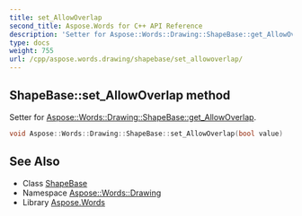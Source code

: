 ```yaml
---
title: set_AllowOverlap
second_title: Aspose.Words for C++ API Reference
description: 'Setter for Aspose::Words::Drawing::ShapeBase::get_AllowOverlap.'
type: docs
weight: 755
url: /cpp/aspose.words.drawing/shapebase/set_allowoverlap/
---
```

## ShapeBase::set_AllowOverlap method


Setter for [Aspose::Words::Drawing::ShapeBase::get_AllowOverlap](../get_allowoverlap/).

```cpp
void Aspose::Words::Drawing::ShapeBase::set_AllowOverlap(bool value)
```

## See Also

* Class [ShapeBase](../)
* Namespace [Aspose::Words::Drawing](../../)
* Library [Aspose.Words](../../../)
